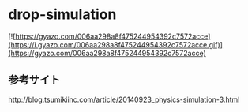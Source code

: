 # drop-simulation

[![https://gyazo.com/006aa298a8f475244954392c7572acce](https://i.gyazo.com/006aa298a8f475244954392c7572acce.gif)](https://gyazo.com/006aa298a8f475244954392c7572acce)

## 参考サイト
http://blog.tsumikiinc.com/article/20140923_physics-simulation-3.html
